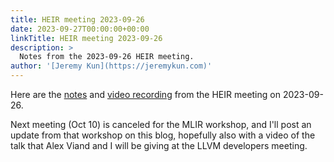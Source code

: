 ```yaml
---
title: HEIR meeting 2023-09-26
date: 2023-09-27T00:00:00+00:00
linkTitle: HEIR meeting 2023-09-26
description: >
  Notes from the 2023-09-26 HEIR meeting.
author: '[Jeremy Kun](https://jeremykun.com)'
---
```


Here are the
[notes](https://docs.google.com/document/d/1pkG8eaSUddAySJWjQHIFqe0hyYkO0wH9X0JtnR6wlWo/edit?usp=sharing)
and
[video recording](https://drive.google.com/file/d/1xaH-G3SZPVv_gEpUkfhFuvUTUwU2ZKLY/view?usp=sharing)
from the HEIR meeting on 2023-09-26.

Next meeting (Oct 10) is canceled for the MLIR workshop, and I'll post an update
from that workshop on this blog, hopefully also with a video of the talk that
Alex Viand and I will be giving at the LLVM developers meeting.

<!-- mdformat global-off -->

